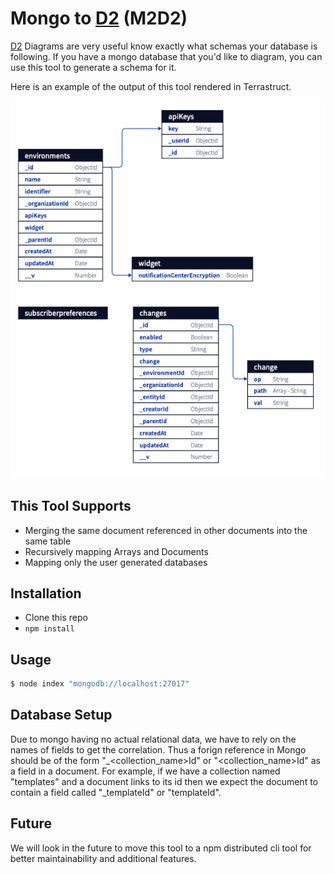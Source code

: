 # Mongo to [D2](https://github.com/terrastruct/d2#related) (M2D2)

[D2](https://github.com/terrastruct/d2) Diagrams are very useful know exactly what schemas your database is following.
If you have a mongo database that you'd like to diagram, you can use this tool to generate a schema for it.

Here is an example of the output of this tool rendered in Terrastruct. 

![Example](./example.png)

## This Tool Supports
- Merging the same document referenced in other documents into the same table
- Recursively mapping Arrays and Documents
- Mapping only the user generated databases

## Installation

- Clone this repo
- `npm install`

## Usage

```sh
$ node index "mongodb://localhost:27017"
```

## Database Setup

Due to mongo having no actual relational data, we have to rely on the names of fields to get the correlation.
Thus a forign reference in Mongo should be of the form "_<collection_name>Id" or "<collection_name>Id" as a field in a document.
For example, if we have a collection named "templates" and a document links to its id 
then we expect the document to contain a field called "_templateId" or "templateId".

## Future

We will look in the future to move this tool to a npm distributed cli tool for better maintainability
and additional features.
